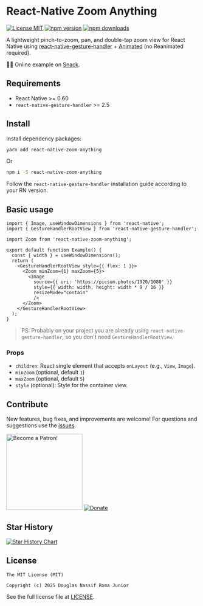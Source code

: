 # React-Native Zoom Anything

[![License MIT](https://img.shields.io/badge/licence-MIT-blue.svg)](https://github.com/douglasjunior/react-native-zoom-anything/blob/main/LICENSE)
[![npm version](https://img.shields.io/npm/v/react-native-zoom-anything.svg)](https://www.npmjs.com/package/react-native-zoom-anything?activeTab=versions)
[![npm downloads](https://img.shields.io/npm/dt/react-native-zoom-anything.svg)](https://www.npmjs.com/package/react-native-zoom-anything)


A lightweight pinch-to-zoom, pan, and double-tap zoom view for React Native using [react-native-gesture-handler](https://github.com/software-mansion/react-native-gesture-handler) + [Animated](https://reactnative.dev/docs/animated) (no Reanimated required).

🧑‍💻 Online example on [Snack](https://snack.expo.dev/@douglasjunior/react-native-zoom-anything).

## Requirements

- React Native >= 0.60
- `react-native-gesture-handler` >= 2.5

## Install

Install dependency packages:

```bash
yarn add react-native-zoom-anything
```

Or

```bash
npm i -S react-native-zoom-anything
```

Follow the `react-native-gesture-handler` installation guide according to your RN version.

## Basic usage

```tsx
import { Image, useWindowDimensions } from 'react-native';
import { GestureHandlerRootView } from 'react-native-gesture-handler';

import Zoom from 'react-native-zoom-anything';

export default function Example() {
  const { width } = useWindowDimensions();
  return (
    <GestureHandlerRootView style={{ flex: 1 }}>
      <Zoom minZoom={1} maxZoom={5}>
        <Image
          source={{ uri: 'https://picsum.photos/1920/1080' }}
          style={{ width: width, height: width * 9 / 16 }}
          resizeMode="contain"
          />
      </Zoom>
    </GestureHandlerRootView>
  );
}
```

> PS: Probably on your project you are already using `react-native-gesture-handler`, so you don't need `GestureHandlerRootView`.

### Props

- `children`: React single element that accepts `onLayout` (e.g., `View`, `Image`).
- `minZoom` (optional, default `1`)
- `maxZoom` (optional, default `5`)
- `style` (optional): Style for the container view.

## Contribute

New features, bug fixes, and improvements are welcome! For questions and suggestions use the [issues](https://github.com/douglasjunior/react-native-zoom-anything/issues).

<a href="https://www.patreon.com/douglasjunior"><img src="http://i.imgur.com/xEO164Z.png" alt="Become a Patron!" width="200" /></a>
[![Donate](https://www.paypalobjects.com/en_US/i/btn/btn_donateCC_LG.gif)](https://paypal.me/douglasnassif)

## Star History

[![Star History Chart](https://api.star-history.com/svg?repos=douglasjunior/react-native-zoom-anything&type=Date)](https://star-history.com/#douglasjunior/react-native-zoom-anything)

## License

```
The MIT License (MIT)

Copyright (c) 2025 Douglas Nassif Roma Junior
```

See the full license file at [LICENSE](./LICENSE).
